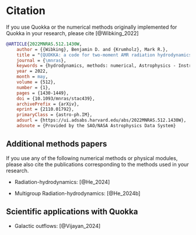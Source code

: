 # Citation

If you use Quokka or the numerical methods originally implemented for Quokka in your research, please cite [@Wibking_2022]

```bibtex
@ARTICLE{2022MNRAS.512.1430W,
    author = {{Wibking}, Benjamin D. and {Krumholz}, Mark R.},
    title = "{QUOKKA: a code for two-moment AMR radiation hydrodynamics on GPUs}",
    journal = {\mnras},
    keywords = {hydrodynamics, methods: numerical, Astrophysics - Instrumentation and Methods for Astrophysics},
    year = 2022,
    month = may,
    volume = {512},
    number = {1},
    pages = {1430-1449},
    doi = {10.1093/mnras/stac439},
    archivePrefix = {arXiv},
    eprint = {2110.01792},
    primaryClass = {astro-ph.IM},
    adsurl = {https://ui.adsabs.harvard.edu/abs/2022MNRAS.512.1430W},
    adsnote = {Provided by the SAO/NASA Astrophysics Data System}
```

## Additional methods papers

If you use any of the following numerical methods or physical modules, please also cite the publications corresponding to the methods used in your research.

- Radiation-hydrodynamics: [@He_2024]

- Multigroup Radiation-hydrodynamics: [@He_2024b]

## Scientific applications with Quokka

- Galactic outflows: [@Vijayan_2024]
